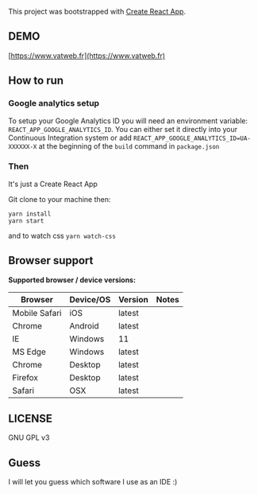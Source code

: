 This project was bootstrapped with [Create React App](https://github.com/facebookincubator/create-react-app).

## DEMO

[https://www.vatweb.fr](https://www.vatweb.fr)

## How to run

### Google analytics setup

To setup your Google Analytics ID you will need an environment variable: `REACT_APP_GOOGLE_ANALYTICS_ID`.
You can either set it directly into your Continuous Integration system or add `REACT_APP_GOOGLE_ANALYTICS_ID=UA-XXXXXX-X` at the beginning of the `build` command in `package.json`

### Then

It's just a Create React App

Git clone to your machine then:

```
yarn install
yarn start
```

and to watch css `yarn watch-css`

## Browser support

**Supported browser / device versions:**

| Browser       | Device/OS | Version | Notes |
| ------------- | --------- | ------- | ----- |
| Mobile Safari | iOS       | latest  |       |
| Chrome        | Android   | latest  |       |
| IE            | Windows   | 11      |       |
| MS Edge       | Windows   | latest  |       |
| Chrome        | Desktop   | latest  |       |
| Firefox       | Desktop   | latest  |       |
| Safari        | OSX       | latest  |       |

## LICENSE

GNU GPL v3

## Guess

I will let you guess which software I use as an IDE :)
